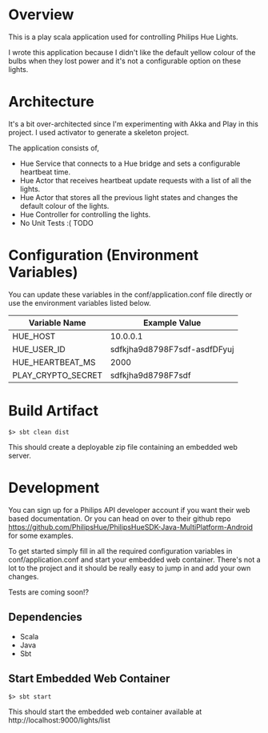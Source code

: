 # Overview

This is a play scala application used for controlling Philips Hue Lights.
  
I wrote this application because I didn't like the default yellow colour of the bulbs when they lost power and it's not a configurable option on these lights.
     
# Architecture

It's a bit over-architected since I'm experimenting with Akka and Play in this project. I used activator to generate a skeleton project.

The application consists of, 
- Hue Service that connects to a Hue bridge and sets a configurable heartbeat time.
- Hue Actor that receives heartbeat update requests with a list of all the lights.
- Hue Actor that stores all the previous light states and changes the default colour of the lights.
- Hue Controller for controlling the lights.
- No Unit Tests :( TODO

# Configuration (Environment Variables)

You can update these variables in the conf/application.conf file directly or use the environment variables listed below.

Variable Name | Example Value
------------- | --------------
HUE_HOST | 10.0.0.1
HUE_USER_ID | sdfkjha9d8798F7sdf-asdfDFyuj
HUE_HEARTBEAT_MS | 2000
PLAY_CRYPTO_SECRET | sdfkjha9d8798F7sdf

# Build Artifact

```$> sbt clean dist```

This should create a deployable zip file containing an embedded web server.  

# Development

You can sign up for a Philips API developer account if you want their web based documentation. Or you can head on over to their github repo https://github.com/PhilipsHue/PhilipsHueSDK-Java-MultiPlatform-Android for some examples.

To get started simply fill in all the required configuration variables in conf/application.conf and start your embedded web container. There's not a lot to the project and it should be really easy to jump in and add your own changes.

Tests are coming soon!?

## Dependencies
- Scala
- Java
- Sbt

## Start Embedded Web Container

```$> sbt start```

This should start the embedded web container available at http://localhost:9000/lights/list
